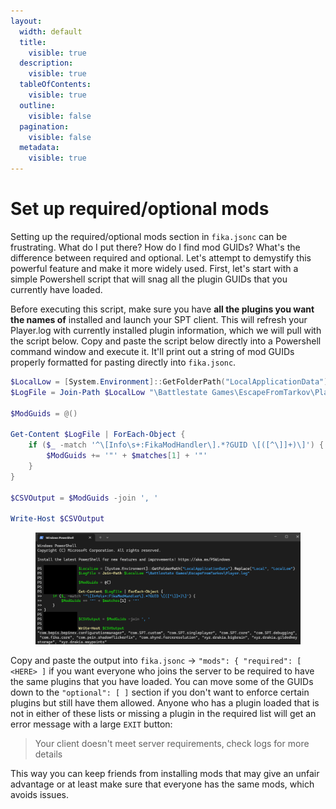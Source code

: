 ```yaml
---
layout:
  width: default
  title:
    visible: true
  description:
    visible: true
  tableOfContents:
    visible: true
  outline:
    visible: false
  pagination:
    visible: false
  metadata:
    visible: true
---
```


# Set up required/optional mods

Setting up the required/optional mods section in `fika.jsonc` can be frustrating. What do I put there? How do I find mod GUIDs? What's the difference between required and optional. Let's attempt to demystify this powerful feature and make it more widely used. First, let's start with a simple Powershell script that will snag all the plugin GUIDs that you currently have loaded.&#x20;

Before executing this script, make sure you have **all the plugins you want the names of** installed and launch your SPT client. This will refresh your Player.log with currently installed plugin information, which we will pull with the script below. Copy and paste the script below directly into a Powershell command window and execute it. It'll print out a string of mod GUIDs properly formatted for pasting directly into `fika.jsonc`.

```powershell
$LocalLow = [System.Environment]::GetFolderPath("LocalApplicationData").Replace("Local", "LocalLow")
$LogFile = Join-Path $LocalLow "\Battlestate Games\EscapeFromTarkov\Player.log"

$ModGuids = @()

Get-Content $LogFile | ForEach-Object {
    if ($_ -match '^\[Info\s+:FikaModHandler\].*?GUID \[([^\]]+)\]') {
        $ModGuids += '"' + $matches[1] + '"'
    }
}

$CSVOutput = $ModGuids -join ', '

Write-Host $CSVOutput
```

<figure><img src="../.gitbook/assets/image (1) (1) (1).png" alt=""><figcaption></figcaption></figure>

Copy and paste the output into `fika.jsonc` -> `"mods": { "required": [ <HERE> ]` if you want everyone who joins the server to be required to have the same plugins that you have loaded. You can move some of the GUIDs down to the `"optional": [ ]` section if you don't want to enforce certain plugins but still have them allowed. Anyone who has a plugin loaded that is not in either of these lists or missing a plugin in the required list will get an error message with a large `EXIT` button:

> Your client doesn't meet server requirements, check logs for more details

This way you can keep friends from installing mods that may give an unfair advantage or at least make sure that everyone has the same mods, which avoids issues.

